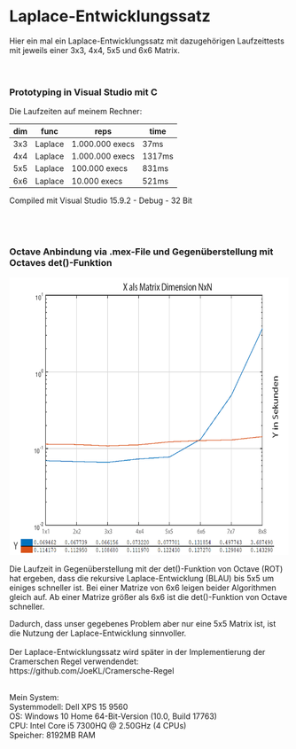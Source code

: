 # Laplace-Entwicklungssatz
Hier ein mal ein Laplace-Entwicklungssatz mit dazugehörigen Laufzeittests mit jeweils einer 3x3, 4x4, 5x5 und 6x6 Matrix.<br/>
<br/>
<br/>

### Prototyping in Visual Studio mit C<br/>
Die Laufzeiten auf meinem Rechner:<br/>
  
| dim | func        | reps            | time    |
|-----|-------------|-----------------|---------|
| 3x3 |     Laplace | 1.000.000 execs |    37ms |
| 4x4 |     Laplace | 1.000.000 execs |  1317ms |
| 5x5 |     Laplace |   100.000 execs |   831ms |
| 6x6 |     Laplace |    10.000 execs |   521ms |

<p>

Compiled mit Visual Studio 15.9.2 - Debug - 32 Bit<br>
<br>
<br>
<br>
  
### Octave Anbindung via .mex-File und Gegenüberstellung mit Octaves det()-Funktion
<p>
 <img src="https://github.com/JoeKL/Laplace-Entwicklungssatz/blob/master/LaPlace%20Entwicklungssatz/mex/ggue.png" height="500"> 
<p>
Die Laufzeit in Gegenüberstellung mit der det()-Funktion von Octave (ROT) hat ergeben, dass die rekursive Laplace-Entwicklung (BLAU) bis 5x5 um einiges schneller ist. Bei einer Matrize von 6x6 leigen beider Algorithmen gleich auf. Ab einer Matrize größer als 6x6 ist die det()-Funktion von Octave schneller.
<p>
Dadurch, dass unser gegebenes Problem aber nur eine 5x5 Matrix ist, ist die Nutzung der Laplace-Entwicklung sinnvoller.
<br>
<br>
 Der Laplace-Entwicklungssatz wird später in der Implementierung der Cramerschen Regel verwendendet:<br>
https://github.com/JoeKL/Cramersche-Regel<br>
<br>

Mein System:<br>
  Systemmodell: Dell XPS 15 9560<br>
  OS: Windows 10 Home 64-Bit-Version (10.0, Build 17763)<br>
  CPU: Intel Core i5 7300HQ @ 2.50GHz (4 CPUs)<br>
  Speicher: 8192MB RAM
